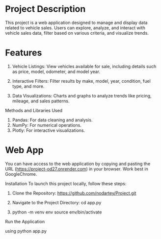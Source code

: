 # Project Description
This project is a web application designed to manage and display data related to vehicle sales. Users can explore, analyze, and interact with vehicle sales data, filter based on various criteria, and visualize trends.

# Features
1) Vehicle Listings: View vehicles available for sale, including details such as price, model, odometer, and model year.

2) Interactive Filters: Filter results by make, model, year, condition, fuel type, and more.

3) Data Visualizations: Charts and graphs to analyze trends like pricing, mileage, and sales patterns.

Methods and Libraries Used
1) Pandas: For data cleaning and analysis.
2) NumPy: For numerical operations.
3) Plotly: For interactive visualizations.

# Web App
You can have access to the web application by copying and pasting the URL (https://project-od27.onrender.com) in your browser. Work best in GoogleChrome.

Installation
To launch this project locally, follow these steps:
1) Clone the Repository: https://github.com/nodartey/Project.git

2) Navigate to the Project Directory: cd app.py

3) python -m venv env
source env/bin/activate 

Run the Application

using python app.py
